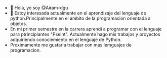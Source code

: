 - 👋 Hola, yo soy @Airam-dgu
- 👀 Estoy interesada actualmente en el aprendizaje del lenguaje de python.Principalmente en el ambito de la programacion orientada a objetos.
- En mi primer semestre en la carrera aprendi a programar con el lenguaje para ptrincipiantes "Pseint". Actualmente hago mis trabajos y proyectos adquiriendo conociemiento en el lenguaje de Python.
- Proximamente me gustaria trabajar con mas lemguajes de programacion.
